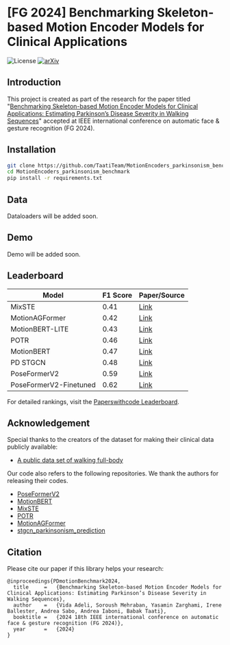 # [FG 2024] Benchmarking Skeleton-based Motion Encoder Models for Clinical Applications


![License](https://img.shields.io/badge/license-MIT-blue) [![arXiv](https://img.shields.io/badge/arXiv-2405.17817-b31b1b.svg)](https://arxiv.org/abs/2405.17817)


## Introduction
This project is created as part of the research for the paper titled "[Benchmarking Skeleton-based Motion Encoder Models for Clinical Applications: Estimating Parkinson’s Disease Severity in Walking Sequences](https://arxiv.org/abs/2405.17817)" accepted at IEEE  international conference on automatic face \& gesture recognition (FG 2024). 

## Installation
```bash
git clone https://github.com/TaatiTeam/MotionEncoders_parkinsonism_benchmark.git
cd MotionEncoders_parkinsonism_benchmark
pip install -r requirements.txt
```

## Data
Dataloaders will be added soon.

## Demo
Demo will be added soon.

## Leaderboard

| Model          | F1 Score | Paper/Source |
| ---------------|----------|--------------|
| MixSTE   | 0.41    | [Link](https://paperswithcode.com/paper/xyz) |
| MotionAGFormer  | 0.42    | [Link](https://paperswithcode.com/paper/abc) |
| MotionBERT-LITE    | 0.43    | [Link](https://paperswithcode.com/paper/xyz) |
| POTR   | 0.46    | [Link](https://paperswithcode.com/paper/abc) |
| MotionBERT    | 0.47    | [Link](https://paperswithcode.com/paper/motionbert-unified-pretraining-for-human) |
| PD STGCN  | 0.48    | [Link](https://paperswithcode.com/paper/abc) |
| PoseFormerV2    | 0.59    | [Link](https://paperswithcode.com/paper/poseformerv2-exploring-frequency-domain-for) |
| PoseFormerV2-Finetuned  | 0.62    | [Link](https://paperswithcode.com/paper/abc) |


For detailed rankings, visit the [Paperswithcode Leaderboard](https://paperswithcode.com/sota/classification-on-full-body-parkinsons).


## Acknowledgement
Special thanks to the creators of the dataset for making their clinical data publicly available:
- [A public data set of walking full-body](https://www.frontiersin.org/journals/neuroscience/articles/10.3389/fnins.2023.992585/full)

Our code also refers to the following repositories. We thank the authors for releasing their codes.

- [PoseFormerV2](https://github.com/QitaoZhao/PoseFormerV2)
- [MotionBERT](https://github.com/Walter0807/MotionBERT)
- [MixSTE](https://github.com/JinluZhang1126/MixSTE)
- [POTR](https://github.com/idiap/potr)
- [MotionAGFormer](https://github.com/TaatiTeam/MotionAGFormer/tree/master)
- [stgcn_parkinsonism_prediction](https://github.com/TaatiTeam/stgcn_parkinsonism_prediction)




## Citation
Please cite our paper if this library helps your research:
```
@inproceedings{PDmotionBenchmark2024,
  title     =   {Benchmarking Skeleton-based Motion Encoder Models for Clinical Applications: Estimating Parkinson’s Disease Severity in Walking Sequences}, 
  author    =   {Vida Adeli, Soroush Mehraban, Yasamin Zarghami, Irene Ballester, Andrea Sabo, Andrea Iaboni, Babak Taati},
  booktitle =   {2024 18th IEEE international conference on automatic face & gesture recognition (FG 2024)},
  year      =   {2024}
}
```
